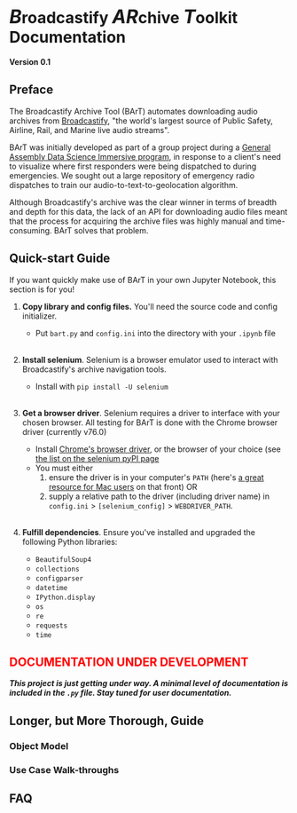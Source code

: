 # <span style="font-size:larger;"><i>B</i></span>roadcastify <span style="font-size:larger;"><i>AR</i></span>chive <span style="font-size:larger;"><i>T</i></span>oolkit<br>Documentation

**Version 0.1**

## Preface

The Broadcastify Archive Tool (BArT) automates downloading audio archives from [Broadcastify](www.broadcastify.com), "the world's largest source of Public Safety, Airline, Rail, and Marine live audio streams".

BArT was initially developed as part of a group project during a [General Assembly Data Science Immersive program](https://generalassemb.ly/education/data-science-immersive/), in response to a client's need to visualize where first responders were being dispatched to during emergencies. We sought out a large repository of emergency radio dispatches to train our audio-to-text-to-geolocation algorithm.

Although Broadcastify's archive was the clear winner in terms of breadth and depth for this data, the lack of an API for downloading audio files meant that the process for acquiring the archive files was highly manual and time-consuming. BArT solves that problem.

## Quick-start Guide

If you want quickly make use of BArT in your own Jupyter Notebook, this section is for you!

1. **Copy library and config files.** You'll need the source code and config initializer.
    - Put `bart.py` and `config.ini` into the directory with your `.ipynb` file<br><br>

1. **Install selenium**. Selenium is a browser emulator used to interact with Broadcastify's archive navigation tools.
    - Install with `pip install -U selenium`<br><br>
    
1. **Get a browser driver**. Selenium requires a driver to interface with your chosen browser. All testing for BArT is done with the Chrome browser driver (currently v76.0)
    - Install [Chrome's browser driver](https://sites.google.com/a/chromium.org/chromedriver/downloads), or the browser of your choice (see [the list on the selenium pyPI page](https://pypi.org/project/selenium/)
    - You must either 
      1. ensure the driver is in your computer's `PATH` (here's [a great resource for Mac users](https://www.architectryan.com/2012/10/02/add-to-the-path-on-mac-os-x-mountain-lion/#.Uydjga1dXDg) on that front) OR
      1. supply a relative path to the driver (including driver name) in `config.ini` > `[selenium_config]` > `WEBDRIVER_PATH`.<br><br>

1. **Fulfill dependencies**. Ensure you've installed and upgraded the following Python libraries:
    - `BeautifulSoup4`
    - `collections`
    - `configparser`
    - `datetime`
    - `IPython.display`
    - `os`
    - `re`
    - `requests`
    - `time`

## <span style="color:red">**DOCUMENTATION UNDER DEVELOPMENT**</span>

**_This project is just getting under way. A minimal level of documentation is included in the `.py` file. Stay tuned for user documentation._**

## Longer, but More Thorough, Guide

### Object Model

### Use Case Walk-throughs

## FAQ

